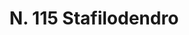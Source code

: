 ---
title: "N. 115 Stafilodendro"
permalink: "/edition/plant115/"
plant-name: "N. 115"
plant-number: "115"
plant-xml: "/assets/xml/plant115.xml"
plant-img1: "/assets/img/plant115_verso.jpg"
plant-img2: "/assets/img/plant115.jpg"
plant-title: "N. 115 Stafilodendro"
plant-taxon-link: "http://www.worldfloraonline.org/taxon/wfo-0000493112"
plant-taxon-content: "[Staphylea pinnata L.]"
layout: single-xml
---